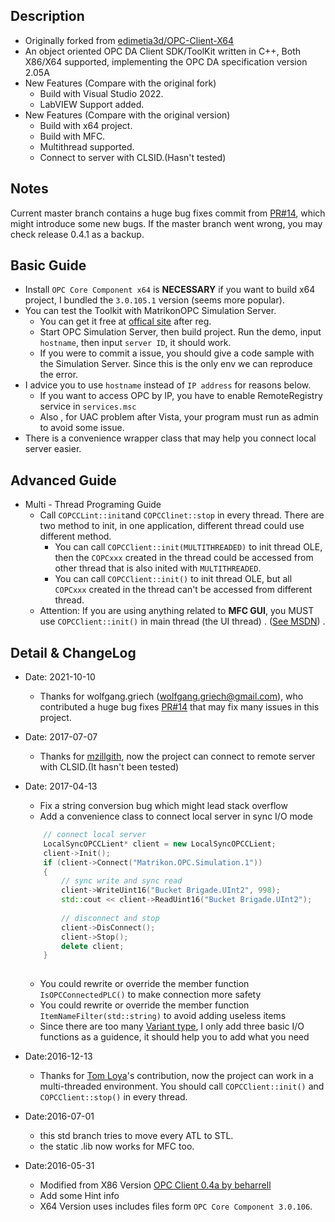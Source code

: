 ## Description

* Originally forked from [edimetia3d/OPC-Client-X64](https://github.com/edimetia3d/OPC-Client-X64)
* An object oriented OPC DA Client SDK/ToolKit written in C++, Both X86/X64 supported, implementing the OPC DA
  specification version 2.05A
* New Features (Compare with the original fork)
    * Build with Visual Studio 2022.
    * LabVIEW Support added.
* New Features (Compare with the original version)
    * Build with x64 project.
    * Build with MFC.
    * Multithread supported.
    * Connect to server with CLSID.(Hasn't tested)

## Notes

Current master branch contains a huge bug fixes commit from [PR#14](https://github.com/edimetia3d/OPC-Client-X64/pull/14), which might introduce some new bugs. If the master branch went
wrong, you may check release 0.4.1 as a backup.

## Basic Guide

* Install `OPC Core Component x64` is **NECESSARY** if you want to build x64 project, I bundled the `3.0.105.1`
  version (seems more popular).
* You can test the Toolkit with MatrikonOPC Simulation Server.
    * You can get it free at [offical site](https://www.matrikonopc.com/products/opc-drivers/opc-simulation-server.aspx)
      after reg.
    * Start OPC Simulation Server, then build project. Run the demo, input `hostname`, then input `server ID`, it should
      work.
    * If you were to commit a issue, you should give a code sample with the Simulation Server. Since this is the only
      env we can reproduce the error.
* I advice you to use `hostname` instead of `IP address` for reasons below.
    * If you want to access OPC by IP, you have to enable RemoteRegistry service in `services.msc`
    * Also , for UAC problem after Vista, your program must run as admin to avoid some issue.
* There is a convenience wrapper class that may help you connect local server easier.

## Advanced Guide

* Multi - Thread Programing Guide
    * Call `COPCCLint::init`and `COPCClinet::stop` in every thread. There are two method to init, in one application,
      different thread could use different method.
        * You can call `COPCClient::init(MULTITHREADED)` to init thread OLE, then the `COPCxxx` created in the thread
          could be accessed from other thread that is also inited with `MULTITHREADED`.
        * You can call `COPCClient::init()` to init thread OLE, but all `COPCxxx` created in the thread can't be
          accessed from different thread.
    * Attention: If you are using anything related to **MFC GUI**, you MUST use `COPCClient::init()` in main thread (the
      UI thread)
      . ([See MSDN](https://support.microsoft.com/en-us/help/828643/mfc-application-stops-responding-when-you-initialize-the-application-a))
      .

## Detail & ChangeLog
* Date: 2021-10-10
    * Thanks for wolfgang.griech (wolfgang.griech@gmail.com), who contributed a huge bug fixes [PR#14](https://github.com/edimetia3d/OPC-Client-X64/pull/14) that may fix many issues in this project.
* Date: 2017-07-07
    * Thanks for [mzillgith](https://github.com/mzillgith/OPC-Client-X64), now the project can connect to remote server
      with CLSID.(It hasn't been tested)

* Date: 2017-04-13
    * Fix a string conversion bug which might lead stack overflow
    * Add a convenience class to connect local server in sync I/O mode
  ```cpp
      // connect local server
      LocalSyncOPCCLient* client = new LocalSyncOPCCLient;
      client->Init();
      if (client->Connect("Matrikon.OPC.Simulation.1"))
      {
          // sync write and sync read
          client->WriteUint16("Bucket Brigade.UInt2", 998);
          std::cout << client->ReadUint16("Bucket Brigade.UInt2");
    
          // disconnect and stop
          client->DisConnect();
          client->Stop();
          delete client;
      }
    
  ```
    * You could rewrite or override the member function `IsOPCConnectedPLC()` to make connection more safety
    * You could rewrite or override the member function `ItemNameFilter(std::string)` to avoid adding useless items
    * Since there are too
      many [Variant type](https://msdn.microsoft.com/en-us/library/windows/desktop/ms221627(v=vs.85).aspx), I only add
      three basic I/O functions as a guidence, it should help you to add what you need

* Date:2016-12-13
    * Thanks for [Tom Loya](https://github.com/tomloya)'s contribution, now the project can work in a multi-threaded
      environment. You should call `COPCClient::init()` and `COPCClient::stop()` in every thread.
* Date:2016-07-01
    * this std branch tries to move every ATL to STL.
    * the static .lib now works for MFC too.
* Date:2016-05-31
    * Modified from X86 Version [OPC Client 0.4a by beharrell](https://sourceforge.net/projects/opcclient/)
    * Add some Hint info
    * X64 Version uses includes files form `OPC Core Component 3.0.106`.
